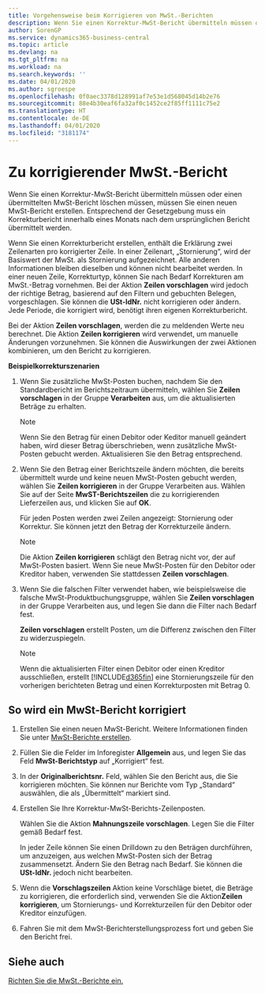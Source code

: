 ```yaml
---
title: Vorgehensweise beim Korrigieren von MwSt.-Berichten
description: Wenn Sie einen Korrektur-MwSt-Bericht übermitteln müssen oder einen übermittelten MwSt-Bericht löschen müssen, müssen Sie einen neuen MwSt-Bericht erstellen. Entsprechend der Gesetzgebung muss ein Korrekturbericht innerhalb eines Monats nach dem ursprünglichen Bericht übermittelt werden.
author: SorenGP
ms.service: dynamics365-business-central
ms.topic: article
ms.devlang: na
ms.tgt_pltfrm: na
ms.workload: na
ms.search.keywords: ''
ms.date: 04/01/2020
ms.author: sgroespe
ms.openlocfilehash: 0f0aec3378d128991af7e53e1d568045d14b2e76
ms.sourcegitcommit: 88e4b30eaf6fa32af0c1452ce2f85ff1111c75e2
ms.translationtype: HT
ms.contentlocale: de-DE
ms.lasthandoff: 04/01/2020
ms.locfileid: "3181174"
---
```

# <a name="correct-vat-reports"></a>Zu korrigierender MwSt.-Bericht
Wenn Sie einen Korrektur-MwSt-Bericht übermitteln müssen oder einen übermittelten MwSt-Bericht löschen müssen, müssen Sie einen neuen MwSt-Bericht erstellen. Entsprechend der Gesetzgebung muss ein Korrekturbericht innerhalb eines Monats nach dem ursprünglichen Bericht übermittelt werden.  

Wenn Sie einen Korrekturbericht erstellen, enthält die Erklärung zwei Zeilenarten pro korrigierter Zeile. In einer Zeilenart, „Stornierung“, wird der Basiswert der MwSt. als Stornierung aufgezeichnet. Alle anderen Informationen bleiben dieselben und können nicht bearbeitet werden. In einer neuen Zeile, Korrekturtyp, können Sie nach Bedarf Korrekturen am MwSt.-Betrag vornehmen. Bei der Aktion **Zeilen vorschlagen** wird jedoch der richtige Betrag, basierend auf den Filtern und gebuchten Belegen, vorgeschlagen. Sie können die **USt-IdNr.** nicht korrigieren oder ändern. Jede Periode, die korrigiert wird, benötigt ihren eigenen Korrekturbericht.  

Bei der Aktion **Zeilen vorschlagen**, werden die zu meldenden Werte neu berechnet. Die Aktion **Zeilen korrigieren** wird verwendet, um manuelle Änderungen vorzunehmen. Sie können die Auswirkungen der zwei Aktionen kombinieren, um den Bericht zu korrigieren.  

**Beispielkorrekturszenarien**  

1.  Wenn Sie zusätzliche MwSt-Posten buchen, nachdem Sie den Standardbericht im Berichtszeitraum übermitteln, wählen Sie **Zeilen vorschlagen** in der Gruppe **Verarbeiten** aus, um die aktualisierten Beträge zu erhalten.  

    > [!NOTE]  
    >  Wenn Sie den Betrag für einen Debitor oder Keditor manuell geändert haben, wird dieser Betrag überschrieben, wenn zusätzliche MwSt-Posten gebucht werden. Aktualisieren Sie den Betrag entsprechend.  

2.  Wenn Sie den Betrag einer Berichtszeile ändern möchten, die bereits übermittelt wurde und keine neuen MwSt-Posten gebucht werden, wählen Sie **Zeilen korrigieren** in der Gruppe Verarbeiten aus. Wählen Sie auf der Seite **MwST-Berichtszeilen** die zu korrigierenden Lieferzeilen aus, und klicken Sie auf **OK**.  

    Für jeden Posten werden zwei Zeilen angezeigt: Stornierung oder Korrektur. Sie können jetzt den Betrag der Korrekturzeile ändern.  

    > [!NOTE]  
    >  Die Aktion **Zeilen korrigieren** schlägt den Betrag nicht vor, der auf MwSt-Posten basiert. Wenn Sie neue MwSt-Posten für den Debitor oder Kreditor haben, verwenden Sie stattdessen **Zeilen vorschlagen**.  

3.  Wenn Sie die falschen Filter verwendet haben, wie beispielsweise die falsche MwSt-Produktbuchungsgruppe, wählen Sie **Zeilen vorschlagen** in der Gruppe Verarbeiten aus, und legen Sie dann die Filter nach Bedarf fest.  

    **Zeilen vorschlagen** erstellt Posten, um die Differenz zwischen den Filter zu widerzuspiegeln.  

    > [!NOTE]  
    >  Wenn die aktualisierten Filter einen Debitor oder einen Kreditor ausschließen, erstellt [!INCLUDE[d365fin](../../includes/d365fin_md.md)] eine Stornierungszeile für den vorherigen berichteten Betrag und einen Korrekturposten mit Betrag 0.

## <a name="to-correct-a-vat-report"></a>So wird ein MwSt-Bericht korrigiert  

1.  Erstellen Sie einen neuen MwSt-Bericht. Weitere Informationen finden Sie unter [MwSt-Berichte erstellen](how-to-create-vat-reports.md).  
2.  Füllen Sie die Felder im Inforegister **Allgemein** aus, und legen Sie das Feld **MwSt-Berichtstyp** auf „Korrigiert“ fest.  
3.  In der **Originalberichtsnr.** Feld, wählen Sie den Bericht aus, die Sie korrigieren möchten. Sie können nur Berichte vom Typ „Standard“ auswählen, die als „Übermittelt“ markiert sind.  
4.  Erstellen Sie Ihre Korrektur-MwSt-Berichts-Zeilenposten.  

    Wählen Sie die Aktion **Mahnungszeile vorschlagen**. Legen Sie die Filter gemäß Bedarf fest.  

    In jeder Zeile können Sie einen Drilldown zu den Beträgen durchführen, um anzuzeigen, aus welchen MwSt-Posten sich der Betrag zusammensetzt. Ändern Sie den Betrag nach Bedarf. Sie können die **USt-IdNr.** jedoch nicht bearbeiten.  

5.  Wenn die **Vorschlagszeilen** Aktion keine Vorschläge bietet, die Beträge zu korrigieren, die erforderlich sind, verwenden Sie die Aktion**Zeilen korrigieren**, um Stornierungs- und Korrekturzeilen für den Debitor oder Kreditor einzufügen.  
6.  Fahren Sie mit dem MwSt-Berichterstellungsprozess fort und geben Sie den Bericht frei.  

## <a name="see-also"></a>Siehe auch  
 [Richten Sie die MwSt.-Berichte ein.](how-to-set-up-vat-reports.md)
